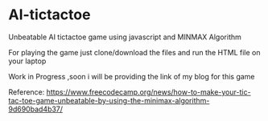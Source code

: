 # AI-tictactoe
Unbeatable AI tictactoe game using javascript and MINMAX Algorithm

For playing the game just clone/download the files and run the HTML file on your laptop

Work in Progress ,soon i will be providing the link of my blog for this game

Reference:
https://www.freecodecamp.org/news/how-to-make-your-tic-tac-toe-game-unbeatable-by-using-the-minimax-algorithm-9d690bad4b37/

